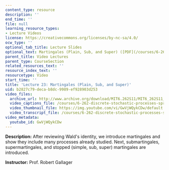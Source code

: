 ```yaml
---
content_type: resource
description: ''
end_time: ''
file: null
learning_resource_types:
- Lecture Videos
license: https://creativecommons.org/licenses/by-nc-sa/4.0/
ocw_type: ''
optional_tab_title: Lecture Slides
optional_text: Martingales (Plain, Sub, and Super) ([PDF](/courses/6-262-discrete-stochastic-processes-spring-2011/resources/mit6_262s11_lec23))
parent_title: Video Lectures
parent_type: CourseSection
related_resources_text: ''
resource_index_text: ''
resourcetype: Video
start_time: ''
title: 'Lecture 23: Martingales (Plain, Sub, and Super)'
uid: b2827c79-deca-b8dc-9989-ef928903d253
video_files:
  archive_url: http://www.archive.org/download/MIT6.262S11/MIT6_262S11_lec23_300k.mp4
  video_captions_file: /courses/6-262-discrete-stochastic-processes-spring-2011/05c33647b5295d3ab558a6821c4cb12a_GwVjWQykCDw.vtt
  video_thumbnail_file: https://img.youtube.com/vi/GwVjWQykCDw/default.jpg
  video_transcript_file: /courses/6-262-discrete-stochastic-processes-spring-2011/53611052fee2195f4342dad6c473d68a_GwVjWQykCDw.pdf
video_metadata:
  youtube_id: GwVjWQykCDw
---
```


**Description:** After reviewing Wald's identity, we introduce martingales and show they include many processes already studied. Next, submartingales, supermartingales, and stopped (simple, sub, super) martingales are introduced.

**Instructor:** Prof. Robert Gallager

